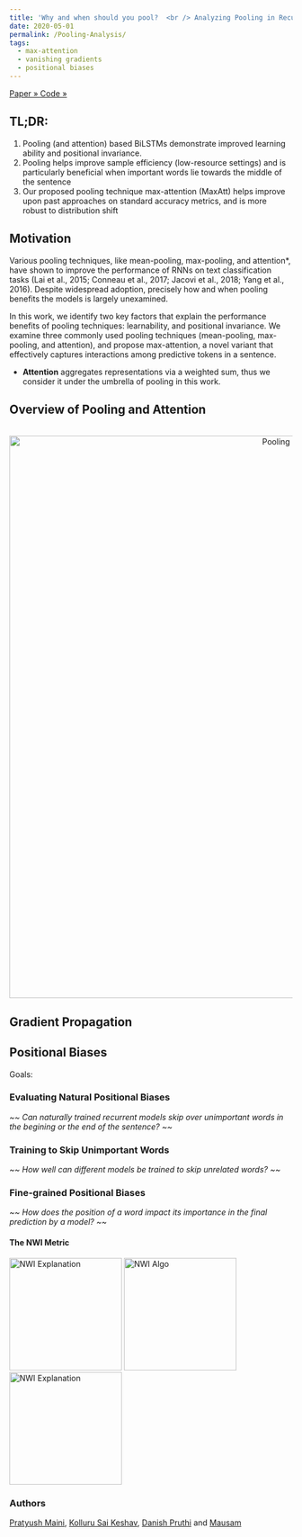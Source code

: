 ```yaml
---
title: 'Why and when should you pool?  <br /> Analyzing Pooling in Recurrent Architectures'
date: 2020-05-01
permalink: /Pooling-Analysis/
tags:
  - max-attention
  - vanishing gradients
  - positional biases
---
```


<style>

</style>

<div> 
      <a class="btn red-square" href="https://arxiv.org/abs/2005.00159" target="_blank" role="button">Paper &raquo; </a>
      <a class="btn btn-secondary" href="https://github.com/dair-iitd/PoolingAnalysis" target="_blank" role="button">Code &raquo;</a>
      <!-- <a class="btn btn-lg btn-info" href="https://twitter.com/Eric_Wallace_/status/1256227702056595456" target="_blank" role="button">Twitter &raquo; </a> -->
      <br>
</div>

TL;DR:
------
1. Pooling (and attention) based BiLSTMs demonstrate improved learning ability and positional invariance.
2. Pooling helps improve sample efficiency (low-resource settings) and is particularly beneficial when important words lie towards the middle of the sentence
3. Our proposed pooling technique max-attention (MaxAtt) helps improve upon past approaches on standard accuracy metrics, and is more robust to distribution shift


## Motivation

Various pooling techniques, like mean-pooling, max-pooling, and attention*, have shown to improve the performance of RNNs on text classification tasks (Lai et al., 2015; Conneau et al., 2017; Jacovi et al., 2018; Yang et al., 2016). Despite widespread adoption, precisely how and when pooling benefits the models is largely unexamined. 

In this work, we identify two key factors that explain the performance benefits of pooling techniques: learnability, and positional invariance. We examine three commonly used pooling techniques (mean-pooling, max-pooling, and attention), and propose max-attention, a novel variant that effectively captures interactions among predictive tokens in a sentence.

* **Attention** aggregates representations via a weighted sum, thus we consider it under the umbrella of pooling in this work.

## Overview of Pooling and Attention

<p align="center">
  <img src="https://github.com/pratyush911/pratyush911.github.io/blob/master/_posts/Figures/overall_figure.png?raw=true" alt="Pooling Overview" style="width: 1000px;"/> 
</p>


## Gradient Propagation

## Positional Biases
Goals:
### Evaluating Natural Positional Biases
<i> ~~ Can naturally trained recurrent models skip over unimportant words in the begining or the end of the sentence? ~~  </i>
### Training to Skip Unimportant Words
<i> ~~ How well can different models be trained to skip unrelated words? ~~  </i>
### Fine-grained Positional Biases
<i> ~~ How does the position of a word impact its importance in the final prediction by a model? ~~  </i>

#### The NWI Metric
<img src="https://github.com/pratyush911/pratyush911.github.io/blob/master/_posts/Figures/NWI/NWI_Explain.png?raw=true" alt="NWI Explanation" width="200"/>
<img src="https://github.com/pratyush911/pratyush911.github.io/blob/master/_posts/Figures/NWI/NWI_Algo.png?raw=true" alt="NWI Algo" width="200"/>
<img src="https://github.com/pratyush911/pratyush911.github.io/blob/master/_posts/Figures/NWI/YAHOO_SHORT_25K_mid.png?raw=true" alt="NWI Explanation" width="200"/>


### Authors
[Pratyush Maini](https://pratyush911.github.io), [Kolluru Sai Keshav](https://saikeshav.github.io/), [Danish Pruthi](https://www.cs.cmu.edu/~ddanish/) and [Mausam](http://www.cse.iitd.ac.in/~mausam/)